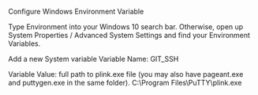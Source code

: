 
Configure Windows Environment Variable

Type Environment into your Windows 10 search bar. Otherwise, open up System Properties / Advanced System Settings and find your Environment Variables.

Add a new System variable
Variable Name: GIT_SSH

Variable Value: full path to plink.exe file (you may also have pageant.exe and puttygen.exe in the same folder).
C:\Program Files\PuTTY\plink.exe
